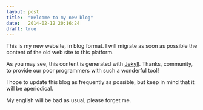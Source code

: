 ```yaml
---
layout: post
title:  "Welcome to my new blog"
date:   2014-02-12 20:16:24
draft: true
---
```


This is my new website, in blog format. I will migrate as soon as
possible the content of the old web site to this platform.

<!--more-->

As you may see, this content is generated with
[Jekyll](http://jekyllrb.com). Thanks, community, to provide our poor programmers
with such a wonderful tool!

I hope to update this blog as frequently as possible, but keep in mind
that it will be aperiodical.

My english will be bad as usual, please forget me.
